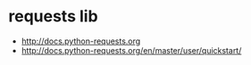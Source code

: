 # requests lib
- http://docs.python-requests.org
- http://docs.python-requests.org/en/master/user/quickstart/

